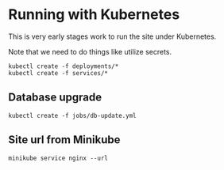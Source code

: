 # Running with Kubernetes

This is very early stages work to run the site under Kubernetes.

Note that we need to do things like utilize secrets.

```
kubectl create -f deployments/*
kubectl create -f services/*
```

## Database upgrade

```
kubectl create -f jobs/db-update.yml
```

## Site url from Minikube

```
minikube service nginx --url
```

